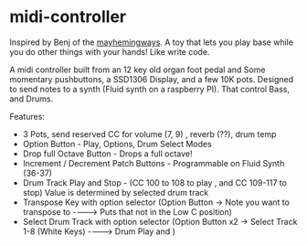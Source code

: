 # midi-controller

Inspired by Benj of the [mayhemingways](https://youtu.be/ROnXihaXhZg?feature=shared&t=181). A toy that lets you play base while you do other things with your hands! Like write code. 

A midi controller built from an 12 key old organ foot pedal and Some momentary pushbuttons, a SSD1306 Display, and a few 10K pots. Designed to send notes to a synth (Fluid synth on a raspberry PI). That control Bass, and Drums. 

Features:
- 3 Pots, send reserved CC for volume (7, 9) , reverb (??), drum temp
- Option Button - Play, Options, Drum Select Modes
- Drop full Octave Button - Drops a full octave!
- Increment / Decrement Patch Buttons - Programmable on Fluid Synth (36-37)
- Drum Track Play and Stop - (CC 100 to 108 to play , and CC 109-117 to stop) Value is determined by selected drum track
- Transpose Key with option selector (Option Button -> Note you want to transpose to ----> Puts that not in the Low C position)
- Select Drum Track with option selector (Option Button x2 -> Select Track 1-8 (White Keys) ----> Drum Play and )
